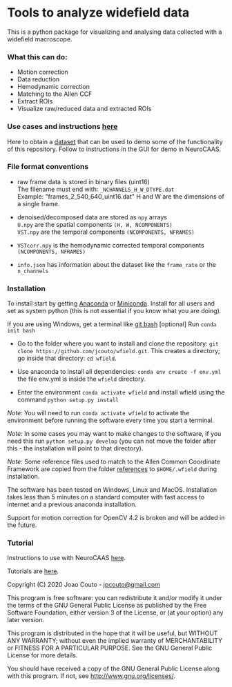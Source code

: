 # Tools to analyze widefield data 

This is a python package for visualizing and analysing data collected with a widefield macroscope.

### What this can do:
  - Motion correction
  - Data reduction
  - Hemodynamic correction
  - Matching to the Allen CCF
  - Extract ROIs
  - Visualize raw/reduced data and extracted ROIs

### Use cases and instructions [here](usecases.md)

Here to obtain a [dataset](http://repository.cshl.edu/id/eprint/38599/) that can be used to demo some of the functionality of this repository. Follow to instructions in the GUI for demo in NeuroCAAS.

### File format conventions

  - raw frame data is stored in binary files (uint16) <br />
    The filename must end with: `_NCHANNELS_H_W_DTYPE.dat` <br />
    Example: "frames_2_540_640_uint16.dat" H and W are the dimensions of a single frame. <br /> 
  
  - denoised/decomposed data are stored as `npy` arrays <br /> 
  `U.npy` are the spatial components `(H, W, NCOMPONENTS)` <br />
  `VST.npy` are the temporal components `(NCOMPONENTS, NFRAMES)` <br /> 
  
  - `VSTcorr.npy` is the hemodynamic corrected temporal components `(NCOMPONENTS, NFRAMES)`
  
  - `info.json` has information about the dataset like the `frame_rate` or the `n_channels`
    
### Installation

To install start by getting [Anaconda](https://www.anaconda.com/distribution/#download-section) or [Miniconda](https://docs.conda.io/en/latest/miniconda.html). Install for all users and set as system python (this is not essential if you know what you are doing). 

If you are using Windows, get a terminal like [git bash](https://git-scm.com/downloads) [optional] Run ``conda init bash``

- Go to the folder where you want to install and clone the repository: ``git clone https://github.com/jcouto/wfield.git``. This creates a directory; go inside that directory: ``cd wfield``.

- Use anaconda to install all dependencies: ``conda env create -f env.yml`` the file env.yml is inside the ``wfield`` directory.

- Enter the environment ``conda activate wfield`` and install wfield using the command ``python setup.py install``


*Note:* You will need to run `conda activate wfield` to activate the environment before running the software every time you start a terminal.

*Note:* In some cases you may want to make changes to the software, if you need this run ``python setup.py develop`` (you can not move the folder after this - the installation will point to that directory).

*Note:* Some reference files used to match to the Allen Common Coordinate Framework are copied from the folder [references](https://github.com/jcouto/wfield/tree/master/references) to ``$HOME/.wfield`` during installation. 

The software has been tested on Windows, Linux and MacOS. Installation takes less than 5 minutes on a standard computer with fast access to internet and a previous anaconda installation.

Support for motion correction for OpenCV 4.2 is broken and will be added in the future. 


### Tutorial

Instructions to use with NeuroCAAS [here](https://github.com/jcouto/wfield/tree/master/usecases.md).


Tutorials are [here](https://github.com/jcouto/wfield/tree/master/notebooks).



Copyright (C) 2020 Joao Couto - jpcouto@gmail.com

This program is free software: you can redistribute it and/or modify
it under the terms of the GNU General Public License as published by
the Free Software Foundation, either version 3 of the License, or
(at your option) any later version.

This program is distributed in the hope that it will be useful,
but WITHOUT ANY WARRANTY; without even the implied warranty of
MERCHANTABILITY or FITNESS FOR A PARTICULAR PURPOSE.  See the
GNU General Public License for more details.

You should have received a copy of the GNU General Public License
along with this program.  If not, see <http://www.gnu.org/licenses/>.

